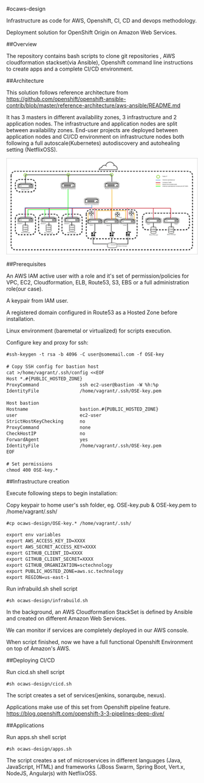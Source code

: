 #ocaws-design


Infrastructure as code for AWS, Openshift, CI, CD and devops methodology.


Deployment solution for OpenShift Origin on Amazon Web Services.

##Overview

The repository contains bash scripts to clone git repositories , AWS cloudformation stackset(via Ansible), Openshift command line instructions to create apps and a complete CI/CD environment.


##Architecture

This solution follows reference architecture from https://github.com/openshift/openshift-ansible-contrib/blob/master/reference-architecture/aws-ansible/README.md

It has 3 masters in different availability zones, 3 infrastructure and 2 application nodes. The infrastructure and application nodes are split between availability zones. End-user projects are deployed between application nodes and CI/CD environment on infrastructure nodes both following a full autoscale(Kubernetes) autodiscovery and autohealing setting (NetflixOSS).

![Architecture](img/arch.jpg)

##Prerequisites

An AWS IAM active user with a role and it's set of permission/policies for VPC, EC2, Cloudformation, ELB, Route53, S3, EBS or a full administration role(our case).

A keypair from IAM user.

A registered domain configured in Route53 as a Hosted Zone before installation.

Linux environment (baremetal or virtualized) for scripts execution.

Configure key and proxy for ssh:

```
#ssh-keygen -t rsa -b 4096 -C user@somemail.com -f OSE-key

# Copy SSH config for bastion host
cat >/home/vagrant/.ssh/config <<EOF
Host *.#{PUBLIC_HOSTED_ZONE}
ProxyCommand               ssh ec2-user@bastion -W %h:%p
IdentityFile               /home/vagrant/.ssh/OSE-key.pem

Host bastion
Hostname                   bastion.#{PUBLIC_HOSTED_ZONE}
user                       ec2-user
StrictHostKeyChecking      no
ProxyCommand               none
CheckHostIP                no
ForwardAgent               yes
IdentityFile               /home/vagrant/.ssh/OSE-key.pem
EOF

# Set permissions
chmod 400 OSE-key.*
```

##Infrastructure creation

Execute following steps to begin installation:

Copy keypair to home user's ssh folder, eg. OSE-key.pub & OSE-key.pem to /home/vagrant/.ssh/

```
#cp ocaws-design/OSE-key.* /home/vagrant/.ssh/
```


```
export env variables
export AWS_ACCESS_KEY_ID=XXXX
export AWS_SECRET_ACCESS_KEY=XXXX
export GITHUB_CLIENT_ID=XXXX
export GITHUB_CLIENT_SECRET=XXXX
export GITHUB_ORGANIZATION=sctechnology
export PUBLIC_HOSTED_ZONE=aws.sc.technology
export REGION=us-east-1
```

Run infrabuild.sh shell script
```
#sh ocaws-design/infrabuild.sh
```

In the background, an AWS Cloudformation StackSet is defined by Ansible and created on different Amazon Web Services.

We can monitor if services are completely deployed in our AWS console.

When script finished, now we have a full functional Openshift Environment on top of Amazon's AWS.


##Deploying CI/CD

Run cicd.sh shell script
```
#sh ocaws-design/cicd.sh
```

The script creates a set of services(jenkins, sonarqube, nexus).

Applications make use of this set from Openshift pipeline feature. https://blog.openshift.com/openshift-3-3-pipelines-deep-dive/

##Applications

Run apps.sh shell script
```
#sh ocaws-design/apps.sh
```

The script creates a set of microservices in different languages (Java, JavaScript, HTML) and frameworks (JBoss Swarm, Spring Boot, Vert.x, NodeJS, Angularjs) with NetflixOSS.




